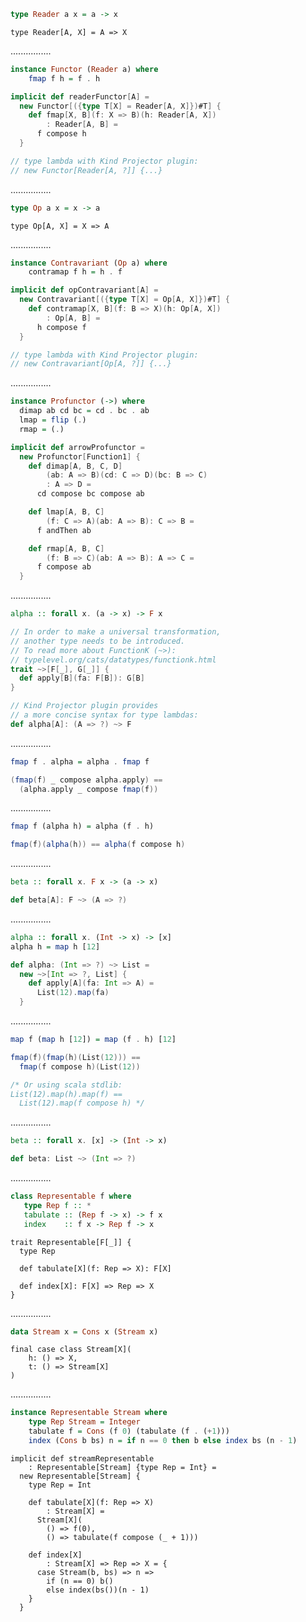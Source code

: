 ```Haskell
type Reader a x = a -> x
```
```tut:silent
type Reader[A, X] = A => X
```
................
```Haskell
instance Functor (Reader a) where
    fmap f h = f . h
```
```scala
implicit def readerFunctor[A] =
  new Functor[({type T[X] = Reader[A, X]})#T] {
    def fmap[X, B](f: X => B)(h: Reader[A, X])
        : Reader[A, B] =
      f compose h
  }

// type lambda with Kind Projector plugin:
// new Functor[Reader[A, ?]] {...}
```
................
```Haskell
type Op a x = x -> a
```
```tut:silent
type Op[A, X] = X => A
```
................
```Haskell
instance Contravariant (Op a) where
    contramap f h = h . f
```
```scala
implicit def opContravariant[A] =
  new Contravariant[({type T[X] = Op[A, X]})#T] {
    def contramap[X, B](f: B => X)(h: Op[A, X])
        : Op[A, B] =
      h compose f
  }

// type lambda with Kind Projector plugin:
// new Contravariant[Op[A, ?]] {...}
```
................
```Haskell
instance Profunctor (->) where
  dimap ab cd bc = cd . bc . ab
  lmap = flip (.)
  rmap = (.)
```
```scala
implicit def arrowProfunctor =
  new Profunctor[Function1] {
    def dimap[A, B, C, D]
        (ab: A => B)(cd: C => D)(bc: B => C)
        : A => D =
      cd compose bc compose ab

    def lmap[A, B, C]
        (f: C => A)(ab: A => B): C => B =
      f andThen ab

    def rmap[A, B, C]
        (f: B => C)(ab: A => B): A => C =
      f compose ab
  }
```
................
```Haskell
alpha :: forall x. (a -> x) -> F x
```
```scala
// In order to make a universal transformation,
// another type needs to be introduced.
// To read more about FunctionK (~>):
// typelevel.org/cats/datatypes/functionk.html
trait ~>[F[_], G[_]] {
  def apply[B](fa: F[B]): G[B]
}

// Kind Projector plugin provides
// a more concise syntax for type lambdas:
def alpha[A]: (A => ?) ~> F
```
................
```Haskell
fmap f . alpha = alpha . fmap f
```
```scala
(fmap(f) _ compose alpha.apply) ==
  (alpha.apply _ compose fmap(f))
```
................
```Haskell
fmap f (alpha h) = alpha (f . h)
```
```scala
fmap(f)(alpha(h)) == alpha(f compose h)
```
................
```Haskell
beta :: forall x. F x -> (a -> x)
```
```scala
def beta[A]: F ~> (A => ?)
```
................
```Haskell
alpha :: forall x. (Int -> x) -> [x]
alpha h = map h [12]
```
```scala
def alpha: (Int => ?) ~> List =
  new ~>[Int => ?, List] {
    def apply[A](fa: Int => A) =
      List(12).map(fa)
  }
```
................
```Haskell
map f (map h [12]) = map (f . h) [12]
```
```scala
fmap(f)(fmap(h)(List(12))) ==
  fmap(f compose h)(List(12))

/* Or using scala stdlib:
List(12).map(h).map(f) ==
  List(12).map(f compose h) */
```
................
```Haskell
beta :: forall x. [x] -> (Int -> x)
```
```scala
def beta: List ~> (Int => ?)
```
................
```Haskell
class Representable f where
   type Rep f :: *
   tabulate :: (Rep f -> x) -> f x
   index    :: f x -> Rep f -> x
```
```tut:silent
trait Representable[F[_]] {
  type Rep

  def tabulate[X](f: Rep => X): F[X]

  def index[X]: F[X] => Rep => X
}
```
................
```Haskell
data Stream x = Cons x (Stream x)
```
```tut:silent
final case class Stream[X](
    h: () => X,
    t: () => Stream[X]
)
```
................
```Haskell
instance Representable Stream where
    type Rep Stream = Integer
    tabulate f = Cons (f 0) (tabulate (f . (+1)))
    index (Cons b bs) n = if n == 0 then b else index bs (n - 1)
```
```tut:silent
implicit def streamRepresentable
    : Representable[Stream] {type Rep = Int} =
  new Representable[Stream] {
    type Rep = Int

    def tabulate[X](f: Rep => X)
        : Stream[X] =
      Stream[X](
        () => f(0),
        () => tabulate(f compose (_ + 1)))

    def index[X]
        : Stream[X] => Rep => X = {
      case Stream(b, bs) => n =>
        if (n == 0) b()
        else index(bs())(n - 1)
    }
  }
```
